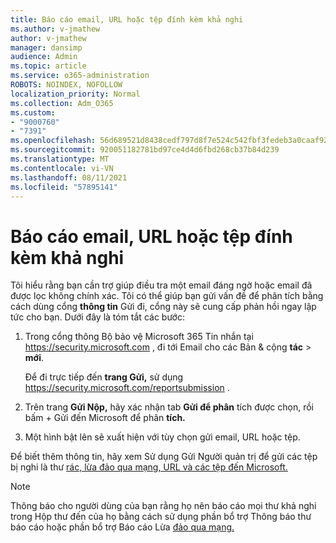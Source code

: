 ```yaml
---
title: Báo cáo email, URL hoặc tệp đính kèm khả nghi
ms.author: v-jmathew
author: v-jmathew
manager: dansimp
audience: Admin
ms.topic: article
ms.service: o365-administration
ROBOTS: NOINDEX, NOFOLLOW
localization_priority: Normal
ms.collection: Adm_O365
ms.custom:
- "9000760"
- "7391"
ms.openlocfilehash: 56d689521d8438cedf797d8f7e524c542fbf3fedeb3a0caaf92b6b2cff1dd9bb
ms.sourcegitcommit: 920051182781bd97ce4d4d6fbd268cb37b84d239
ms.translationtype: MT
ms.contentlocale: vi-VN
ms.lasthandoff: 08/11/2021
ms.locfileid: "57895141"
---
```

# <a name="report-suspicious-emails-urls-or-attachments"></a>Báo cáo email, URL hoặc tệp đính kèm khả nghi

Tôi hiểu rằng bạn cần trợ giúp điều tra một email đáng ngờ hoặc email đã được lọc không chính xác. Tôi có thể giúp bạn gửi vấn đề để phân tích bằng cách dùng cổng **thông tin** Gửi đi, cổng này sẽ cung cấp phản hồi ngay lập tức cho bạn. Dưới đây là tóm tắt các bước:

1. Trong cổng thông Bộ bảo vệ Microsoft 365 Tin nhắn tại <https://security.microsoft.com> , đi tới Email cho các Bản & cộng **tác** \> **mới**.

   Để đi trực tiếp đến **trang Gửi,** sử dụng <https://security.microsoft.com/reportsubmission> .

2. Trên trang **Gửi Nộp,** hãy xác nhận tab **Gửi để phân** tích được chọn, rồi bấm + Gửi đến Microsoft để phân **tích.**

3. Một hình bật lên sẽ xuất hiện với tùy chọn gửi email, URL hoặc tệp.

Để biết thêm thông tin, hãy xem Sử dụng Gửi Người quản trị để gửi các tệp bị nghi là thư [rác, lừa đảo qua mạng, URL và các tệp đến Microsoft.](https://docs.microsoft.com/microsoft-365/security/office-365-security/admin-submission)

> [!NOTE]
> Thông báo cho người dùng của bạn rằng họ nên báo cáo mọi thư khả nghi trong Hộp thư đến của họ bằng cách sử dụng phần bổ trợ Thông báo thư báo cáo hoặc phần bổ trợ Báo cáo Lừa [đảo qua mạng.](https://docs.microsoft.com/microsoft-365/security/office-365-security/enable-the-report-message-add-in)

